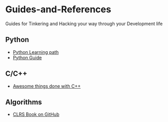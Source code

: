 # Guides-and-References
Guides for Tinkering and Hacking your way through your Development life

## Python
- [Python Learning path](https://realpython.com/learning-paths/)
- [Python Guide](https://docs.python-guide.org/)

## C/C++
- [Awesome things done with C++](https://github.com/fffaraz/awesome-cpp#standard-libraries)

## Algorithms
- [CLRS Book on GitHub](https://github.com/CodeClub-JU/Introduction-to-Algorithms-CLRS)

